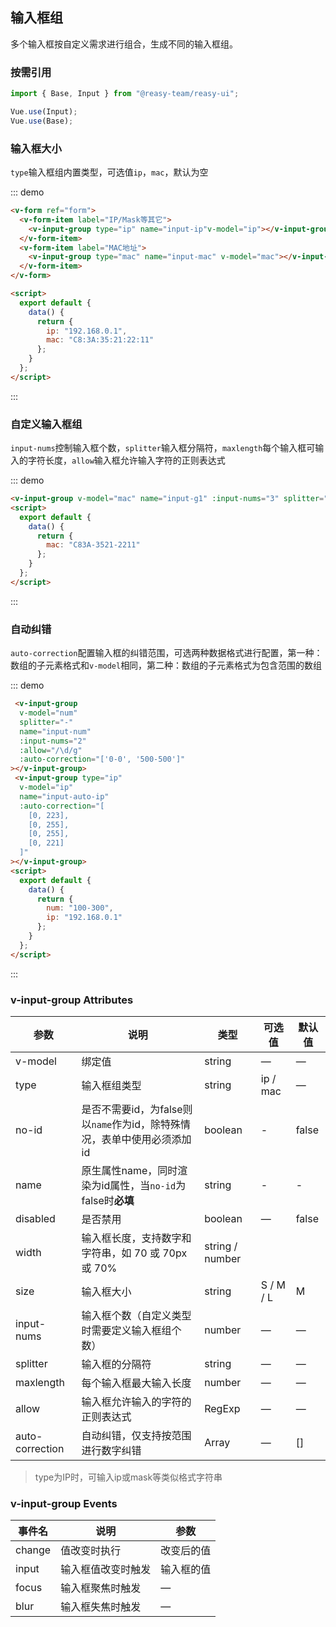 ## 输入框组

多个输入框按自定义需求进行组合，生成不同的输入框组。

### 按需引用

```js
import { Base, Input } from "@reasy-team/reasy-ui";

Vue.use(Input);
Vue.use(Base);
```

### 输入框大小

`type`输入框组内置类型，可选值`ip`，`mac`，默认为空

::: demo

```html
<v-form ref="form">
  <v-form-item label="IP/Mask等其它">
    <v-input-group type="ip" name="input-ip"v-model="ip"></v-input-group>
  </v-form-item>
  <v-form-item label="MAC地址">
    <v-input-group type="mac" name="input-mac" v-model="mac"></v-input-group>
  </v-form-item>
</v-form>

<script>
  export default {
    data() {
      return {
        ip: "192.168.0.1",
        mac: "C8:3A:35:21:22:11"
      };
    }
  };
</script>
```

:::

### 自定义输入框组

`input-nums`控制输入框个数，`splitter`输入框分隔符，`maxlength`每个输入框可输入的字符长度，`allow`输入框允许输入字符的正则表达式

::: demo

```html
<v-input-group v-model="mac" name="input-g1" :input-nums="3" splitter="-" :maxlength="4" :allow="/[\da-f]/ig"></v-input-group>
<script>
  export default {
    data() {
      return {
        mac: "C83A-3521-2211"
      };
    }
  };
</script>
```

:::

### 自动纠错

`auto-correction`配置输入框的纠错范围，可选两种数据格式进行配置，第一种：数组的子元素格式和`v-model`相同，第二种：数组的子元素格式为包含范围的数组

::: demo

```html
 <v-input-group
  v-model="num"
  splitter="-"
  name="input-num"
  :input-nums="2"
  :allow="/\d/g"
  :auto-correction="['0-0', '500-500']"
></v-input-group>
 <v-input-group type="ip"
  v-model="ip"
  name="input-auto-ip"
  :auto-correction="[
    [0, 223],
    [0, 255],
    [0, 255],
    [0, 221]
  ]"
></v-input-group>
<script>
  export default {
    data() {
      return {
        num: "100-300",
        ip: "192.168.0.1"
      };
    }
  };
</script>
```

:::

### v-input-group Attributes

| 参数       | 说明                                               | 类型            | 可选值    | 默认值 |
| ---------- | -------------------------------------------------- | --------------- | --------- | ------ |
| v-model    | 绑定值                                             | string          | —         | —      |
| type       | 输入框组类型                                       | string          | ip / mac  | —      |
| no-id       | 是否不需要id，为false则以`name`作为id，除特殊情况，表单中使用必须添加id         | boolean  | - | false|
| name        | 原生属性name，同时渲染为id属性，当`no-id`为false时**必填**  | string  | - | -   |
| disabled   | 是否禁用                                           | boolean         | —         | false  |
| width      | 输入框长度，支持数字和字符串，如 70 或 70px 或 70% | string / number |           |        |
| size       | 输入框大小                                         | string          | S / M / L | M      |
| input-nums | 输入框个数（自定义类型时需要定义输入框组个数）     | number          | —         | —      |
| splitter   | 输入框的分隔符                                     | string          | —         | —      |
| maxlength  | 每个输入框最大输入长度                             | number          | —         | —      |
| allow      | 输入框允许输入的字符的正则表达式                   | RegExp          | —         | —      |
| auto-correction | 自动纠错，仅支持按范围进行数字纠错             | Array          | —         | []      |

> type为IP时，可输入ip或mask等类似格式字符串
### v-input-group Events

| 事件名 | 说明               | 参数       |
| ------ | ------------------ | ---------- |
| change | 值改变时执行       | 改变后的值 |
| input  | 输入框值改变时触发 | 输入框的值 |
| focus  | 输入框聚焦时触发   | —          |
| blur   | 输入框失焦时触发   | —          |
